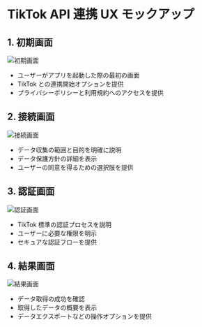 # TikTok API 連携 UX モックアップ

## 1. 初期画面

![初期画面](images/screens/initial_screen.png)

- ユーザーがアプリを起動した際の最初の画面
- TikTok との連携開始オプションを提供
- プライバシーポリシーと利用規約へのアクセスを提供

## 2. 接続画面

![接続画面](images/screens/connecting_screen.png)

- データ収集の範囲と目的を明確に説明
- データ保護方針の詳細を表示
- ユーザーの同意を得るための選択肢を提供

## 3. 認証画面

![認証画面](images/screens/auth_screen.png)

- TikTok 標準の認証プロセスを説明
- ユーザーに必要な権限を明示
- セキュアな認証フローを提供

## 4. 結果画面

![結果画面](images/screens/results_screen.png)

- データ取得の成功を確認
- 取得したデータの概要を表示
- データエクスポートなどの操作オプションを提供
